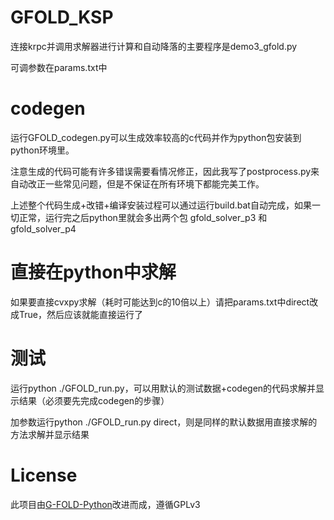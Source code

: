 # GFOLD_KSP

连接krpc并调用求解器进行计算和自动降落的主要程序是demo3_gfold.py

可调参数在params.txt中

# codegen

运行GFOLD_codegen.py可以生成效率较高的c代码并作为python包安装到python环境里。

注意生成的代码可能有许多错误需要看情况修正，因此我写了postprocess.py来自动改正一些常见问题，但是不保证在所有环境下都能完美工作。

上述整个代码生成+改错+编译安装过程可以通过运行build.bat自动完成，如果一切正常，运行完之后python里就会多出两个包 gfold_solver_p3 和 gfold_solver_p4 

# 直接在python中求解

如果要直接cvxpy求解（耗时可能达到c的10倍以上）请把params.txt中direct改成True，然后应该就能直接运行了

# 测试

运行python ./GFOLD_run.py，可以用默认的测试数据+codegen的代码求解并显示结果（必须要先完成codegen的步骤）

加参数运行python ./GFOLD_run.py direct，则是同样的默认数据用直接求解的方法求解并显示结果



# License

此项目由[G-FOLD-Python](https://github.com/jonnyhyman/G-FOLD-Python)改进而成，遵循GPLv3
